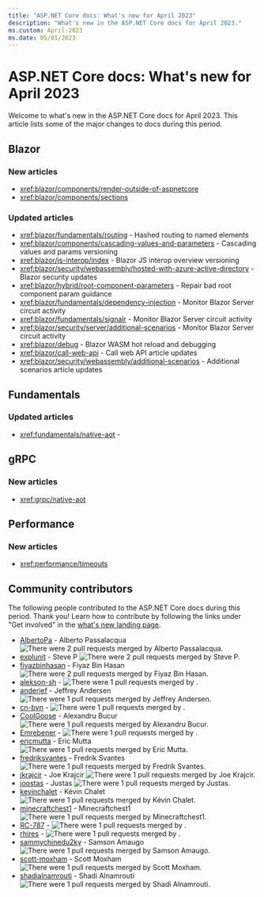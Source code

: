 ```yaml
---
title: "ASP.NET Core docs: What's new for April 2023"
description: "What's new in the ASP.NET Core docs for April 2023."
ms.custom: April-2023
ms.date: 05/01/2023
---
```


# ASP.NET Core docs: What's new for April 2023

Welcome to what's new in the ASP.NET Core docs for April 2023. This article lists some of the major changes to docs during this period.

## Blazor

### New articles

- <xref:blazor/components/render-outside-of-aspnetcore>
- <xref:blazor/components/sections>

### Updated articles

- <xref:blazor/fundamentals/routing> - Hashed routing to named elements
- <xref:blazor/components/cascading-values-and-parameters> - Cascading values and params versioning
- <xref:blazor/js-interop/index> - Blazor JS interop overview versioning
- <xref:blazor/security/webassembly/hosted-with-azure-active-directory> - Blazor security updates
- <xref:blazor/hybrid/root-component-parameters> - Repair bad root component param guidance
- <xref:blazor/fundamentals/dependency-injection> - Monitor Blazor Server circuit activity
- <xref:blazor/fundamentals/signalr> - Monitor Blazor Server circuit activity
- <xref:blazor/security/server/additional-scenarios> - Monitor Blazor Server circuit activity
- <xref:blazor/debug> - Blazor WASM hot reload and debugging
- <xref:blazor/call-web-api> - Call web API article updates
- <xref:blazor/security/webassembly/additional-scenarios> - Additional scenarios article updates

## Fundamentals

### Updated articles

- <xref:fundamentals/native-aot> -

## gRPC

### New articles

- <xref:grpc/native-aot>

## Performance

### New articles

- <xref:performance/timeouts>

## Community contributors

The following people contributed to the ASP.NET Core docs during this period. Thank you! Learn how to contribute by following the links under "Get involved" in the [what's new landing page](index.yml).

- [AlbertoPa](https://github.com/AlbertoPa) - Alberto Passalacqua ![There were 2 pull requests merged by Alberto Passalacqua.](https://img.shields.io/badge/Merged%20Pull%20Requests-2-green)
- [explunit](https://github.com/explunit) - Steve P ![There were 2 pull requests merged by Steve P.](https://img.shields.io/badge/Merged%20Pull%20Requests-2-green)
- [fiyazbinhasan](https://github.com/fiyazbinhasan) - Fiyaz Bin Hasan ![There were 2 pull requests merged by Fiyaz Bin Hasan.](https://img.shields.io/badge/Merged%20Pull%20Requests-2-green)
- [alekson-sh](https://github.com/alekson-sh) -  ![There were 1 pull requests merged by .](https://img.shields.io/badge/Merged%20Pull%20Requests-1-green)
- [anderjef](https://github.com/anderjef) - Jeffrey Andersen ![There were 1 pull requests merged by Jeffrey Andersen.](https://img.shields.io/badge/Merged%20Pull%20Requests-1-green)
- [cn-byn](https://github.com/cn-byn) -  ![There were 1 pull requests merged by .](https://img.shields.io/badge/Merged%20Pull%20Requests-1-green)
- [CoolGoose](https://github.com/CoolGoose) - Alexandru Bucur ![There were 1 pull requests merged by Alexandru Bucur.](https://img.shields.io/badge/Merged%20Pull%20Requests-1-green)
- [Emrebener](https://github.com/Emrebener) -  ![There were 1 pull requests merged by .](https://img.shields.io/badge/Merged%20Pull%20Requests-1-green)
- [ericmutta](https://github.com/ericmutta) - Eric Mutta ![There were 1 pull requests merged by Eric Mutta.](https://img.shields.io/badge/Merged%20Pull%20Requests-1-green)
- [fredriksvantes](https://github.com/fredriksvantes) - Fredrik Svantes ![There were 1 pull requests merged by Fredrik Svantes.](https://img.shields.io/badge/Merged%20Pull%20Requests-1-green)
- [jkrajcir](https://github.com/jkrajcir) - Joe Krajcir ![There were 1 pull requests merged by Joe Krajcir.](https://img.shields.io/badge/Merged%20Pull%20Requests-1-green)
- [joostas](https://github.com/joostas) - Justas ![There were 1 pull requests merged by Justas.](https://img.shields.io/badge/Merged%20Pull%20Requests-1-green)
- [kevinchalet](https://github.com/kevinchalet) - Kévin Chalet ![There were 1 pull requests merged by Kévin Chalet.](https://img.shields.io/badge/Merged%20Pull%20Requests-1-green)
- [minecraftchest1](https://github.com/minecraftchest1) - Minecraftchest1 ![There were 1 pull requests merged by Minecraftchest1.](https://img.shields.io/badge/Merged%20Pull%20Requests-1-green)
- [RC-787](https://github.com/RC-787) -  ![There were 1 pull requests merged by .](https://img.shields.io/badge/Merged%20Pull%20Requests-1-green)
- [rhires](https://github.com/rhires) -  ![There were 1 pull requests merged by .](https://img.shields.io/badge/Merged%20Pull%20Requests-1-green)
- [sammychinedu2ky](https://github.com/sammychinedu2ky) - Samson Amaugo ![There were 1 pull requests merged by Samson Amaugo.](https://img.shields.io/badge/Merged%20Pull%20Requests-1-green)
- [scott-moxham](https://github.com/scott-moxham) - Scott Moxham ![There were 1 pull requests merged by Scott Moxham.](https://img.shields.io/badge/Merged%20Pull%20Requests-1-green)
- [shadialnamrouti](https://github.com/shadialnamrouti) - Shadi Alnamrouti ![There were 1 pull requests merged by Shadi Alnamrouti.](https://img.shields.io/badge/Merged%20Pull%20Requests-1-green)
